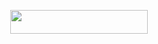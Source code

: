 <p align="center"><a href="https://dashboard.heroku.com/new?template=https://github.com/Zbmoutyt/Music"> <img src="https://img.shields.io/badge/Deploy%20On%20Heroku-bringle?style=for-the-badge&logo=heroku" width="220" height="38.45"/></a></p>
